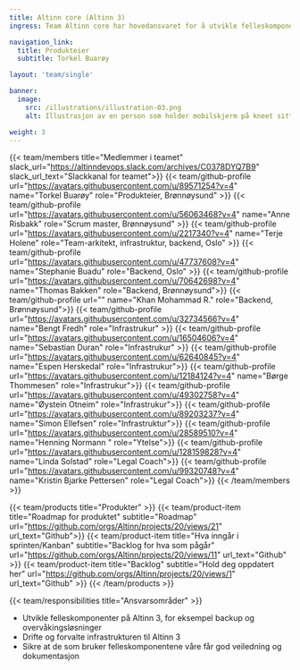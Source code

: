 ```yaml
---
title: Altinn core (Altinn 3)
ingress: Team Altinn core har hovedansvaret for å utvikle felleskomponenter som støtter ulike produkter i Altinn 3, og drifter/forvalter infrastrukturen.

navigation_link:
  title: Produkteier
  subtitle: Torkel Buarøy

layout: 'team/single'

banner:
  image:
    src: /illustrations/illustration-03.png
    alt: Illustrasjon av en person som holder mobilskjerm på kneet sitt

weight: 3
---
```


{{< team/members title="Medlemmer i teamet" slack_url="https://altinndevops.slack.com/archives/C0378DYQ7B9" slack_url_text="Slackkanal for teamet">}}
{{< team/github-profile url="https://avatars.githubusercontent.com/u/89571254?v=4" name="Torkel Buarøy" role="Produkteier, Brønnøysund" >}}
{{< team/github-profile url="https://avatars.githubusercontent.com/u/56063468?v=4" name="Anne Risbakk" role="Scrum master, Brønnøysund" >}}
{{< team/github-profile url="https://avatars.githubusercontent.com/u/2217340?v=4" name="Terje Holene" role="Team-arkitekt, infrastruktur, backend, Oslo" >}}
{{< team/github-profile url="https://avatars.githubusercontent.com/u/47737608?v=4" name="Stephanie Buadu" role="Backend, Oslo" >}}
{{< team/github-profile url="https://avatars.githubusercontent.com/u/70642698?v=4" name="Thomas Bakken" role="Backend, Brønnøysund">}}
{{< team/github-profile url="" name="Khan Mohammad R." role="Backend, Brønnøysund">}}
{{< team/github-profile url="https://avatars.githubusercontent.com/u/32734566?v=4" name="Bengt Fredh" role="Infrastrukur" >}}
{{< team/github-profile url="https://avatars.githubusercontent.com/u/16504606?v=4" name="Sebastian Duran" role="Infrastrukur" >}}
{{< team/github-profile url="https://avatars.githubusercontent.com/u/62640845?v=4" name="Espen Herskedal" role="Infrastrukur">}}
{{< team/github-profile url="https://avatars.githubusercontent.com/u/12184124?v=4" name="Børge Thommesen" role="Infrastrukur">}}
{{< team/github-profile url="https://avatars.githubusercontent.com/u/49302758?v=4" name="Øystein Otneim" role="Infrastrukur">}}
{{< team/github-profile url="https://avatars.githubusercontent.com/u/89203237?v=4" name="Simon Ellefsen" role="Infrastruktur">}}
{{< team/github-profile url="https://avatars.githubusercontent.com/u/28589510?v=4" name="Henning Normann " role="Ytelse">}}
{{< team/github-profile url="https://avatars.githubusercontent.com/u/128159828?v=4" name="Linda Solstad" role="Legal Coach">}}
{{< team/github-profile url="https://avatars.githubusercontent.com/u/99320748?v=4" name="Kristin Bjarke Pettersen" role="Legal Coach">}}
{{< /team/members >}}

{{< team/products title="Produkter" >}}
{{< team/product-item title="Roadmap for produktet" subtitle="Roadmap" url="https://github.com/orgs/Altinn/projects/20/views/21" url_text="Github">}}
{{< team/product-item title="Hva inngår i sprinten/Kanban" subtitle="Backlog for hva som pågår" url="https://github.com/orgs/Altinn/projects/20/views/11" url_text="Github" >}}
{{< team/product-item title="Backlog" subtitle="Hold deg oppdatert her" url="https://github.com/orgs/Altinn/projects/20/views/1" url_text="Github" >}}
{{< /team/products >}}

{{< team/responsibilities title="Ansvarsområder" >}}

- Utvikle felleskomponenter på Altinn 3, for eksempel backup og overvåkingsløsninger
- Drifte og forvalte infrastrukturen til Altinn 3
- Sikre at de som bruker felleskomponentene våre får god veiledning og dokumentasjon
